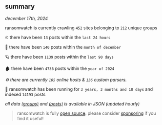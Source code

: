 
## summary
_december 17th, 2024_

ransomwatch is currently crawling `452` sites belonging to `212` unique groups

⏲ there have been `13` posts within the `last 24 hours`

🦈 there have been `140` posts within the `month of december`

🪐 there have been `1139` posts within the `last 90 days`

🏚 there have been `4736` posts within the `year of 2024`

_⚙️ there are currently `105` online hosts & `136` custom parsers._

🦕 ransomwatch has been running for `3 years, 3 months and 10 days` and indexed `14193` posts

_all data  [(groups)](http://ransomwhat.telemetry.ltd/groups) and [(posts)](http://ransomwhat.telemetry.ltd/posts) is available in JSON (updated hourly)_

> ransomwatch is fully [open source](https://github.com/joshhighet/ransomwatch#ransomwatch--). please consider [sponsoring](https://github.com/sponsors/joshhighet) if you find it useful!

